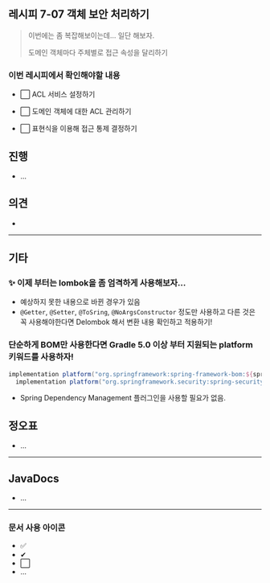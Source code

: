 ## 레시피 7-07 객체 보안 처리하기

> 이번에는 좀 복잡해보이는데... 일단 해보자.
>
> 도메인 객체마다 주체별로 접근 속성을 달리하기 

### 이번 레시피에서 확인해야할  내용

* ⬜ ACL 서비스 설정하기
  
* ⬜ 도메인 객체에 대한 ACL 관리하기
  
* ⬜ 표현식을 이용해 접근 통제 결정하기




## 진행

* ...




## 의견

* 



---

## 기타

### ✨ 이제 부터는 lombok을 좀 엄격하게 사용해보자...

* 예상하지 못한 내용으로 바뀐 경우가 있음
* `@Getter`, `@Setter`, `@ToSring`, `@NoArgsConstructor` 정도만 사용하고 다른 것은 꼭 사용해야한다면 Delombok 해서 변환 내용 확인하고 적용하기!



### 단순하게 BOM만 사용한다면  Gradle 5.0 이상 부터 지원되는 platform 키워드를 사용하자!

```groovy
implementation platform("org.springframework:spring-framework-bom:${springVersion}")
  implementation platform("org.springframework.security:spring-security-bom:${springSecurityVersion}")
```

* Spring Dependency Management 플러그인을 사용할 필요가 없음.





## 정오표

* ...
  


---

## JavaDocs

* ...



---

### 문서 사용 아이콘

* ✅
* ✔
* ⬜
* ...

